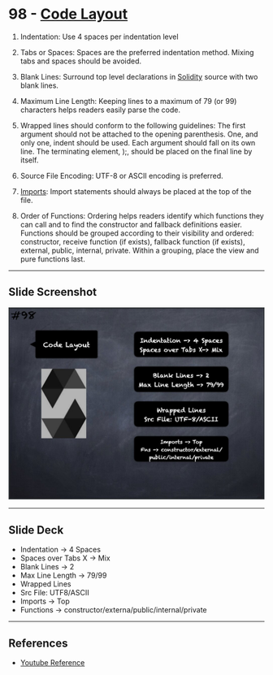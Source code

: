# 98 - [Code Layout](Code%20Layout.md)
1. Indentation: Use 4 spaces per indentation level
    
2. Tabs or Spaces: Spaces are the preferred indentation method. Mixing tabs and spaces should be avoided.
    
3. Blank Lines: Surround top level declarations in [Solidity](Solidity.md) source with two blank lines.
    
4. Maximum Line Length: Keeping lines to a maximum of 79 (or 99) characters helps readers easily parse the code.
    
5. Wrapped lines should conform to the following guidelines: The first argument should not be attached to the opening parenthesis. One, and only one, indent should be used. Each argument should fall on its own line. The terminating element, );, should be placed on the final line by itself.
    
6. Source File Encoding: UTF-8 or ASCII encoding is preferred.
    
7. [Imports](Imports.md): Import statements should always be placed at the top of the file.
    
8. Order of Functions: Ordering helps readers identify which functions they can call and to find the constructor and fallback definitions easier. Functions should be grouped according to their visibility and ordered: constructor, receive function (if exists), fallback function (if exists), external, public, internal, private. Within a grouping, place the view and pure functions last.

___
## Slide Screenshot
![098.jpg](../../images/2.%20Solidity%20101/098.jpg)
___
## Slide Deck
- Indentation -> 4 Spaces
- Spaces over Tabs X -> Mix
- Blank Lines -> 2
- Max Line Length -> 79/99
- Wrapped Lines
- Src File: UTF8/ASCII
- Imports -> Top
- Functions -> constructor/externa/public/internal/private
___
## References
- [Youtube Reference](https://youtu.be/_oN7XuyhoZA?t=1514)


